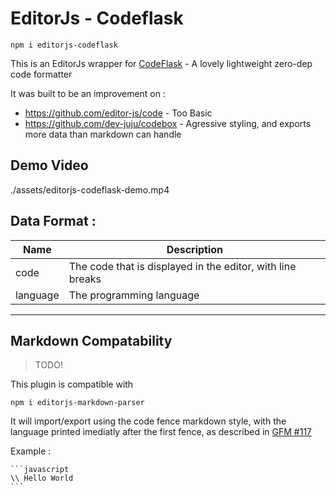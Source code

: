 # EditorJs - Codeflask

    npm i editorjs-codeflask

This is an EditorJs wrapper for [CodeFlask](https://kazzkiq.github.io/CodeFlask/) - A lovely lightweight zero-dep code formatter

It was built to be an improvement on :
* https://github.com/editor-js/code - Too Basic
* https://github.com/dev-juju/codebox - Agressive styling, and exports more data than markdown can handle


## Demo Video

./assets/editorjs-codeflask-demo.mp4




## Data Format :

| Name     | Description                                                |
| -------- | ---------------------------------------------------------- |
| code     | The code that is displayed in the editor, with line breaks |
| language | The programming language                                   |


---

## Markdown Compatability

> TODO!

This plugin is compatible with

    npm i editorjs-markdown-parser

It will import/export using the code fence markdown style, with the language printed imediatly after the first fence, as described in [GFM #117](https://github.github.com/gfm/#example-112)

Example :

    ```javascript
    \\ Hello World
    ```
